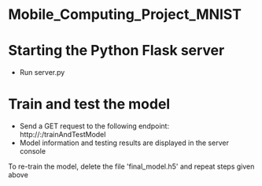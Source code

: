 # Mobile_Computing_Project_MNIST

# Starting the Python Flask server
- Run server.py

# Train and test the model
- Send a GET request to the following endpoint: http://<Server IP>:<Server Port Number>/trainAndTestModel
- Model information and testing results are displayed in the server console

To re-train the model, delete the file 'final_model.h5' and repeat steps given above
